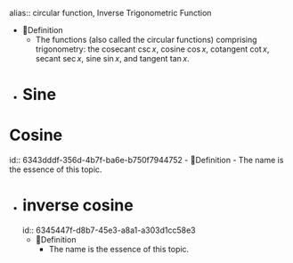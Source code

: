 alias:: circular function, Inverse Trigonometric Function

- 📝Definition
	- The functions (also called the circular functions) comprising trigonometry: the cosecant $\csc x$, cosine $\cos x$, cotangent $\cot x$, secant $\sec x$, sine $\sin x$, and tangent $\tan x$.
- # Sine
# Cosine
id:: 6343dddf-356d-4b7f-ba6e-b750f7944752
	- 📝Definition
		- The name is the essence of this topic.
- # inverse cosine
  id:: 6345447f-d8b7-45e3-a8a1-a303d1cc58e3
	- 📝Definition
		- The name is the essence of this topic.